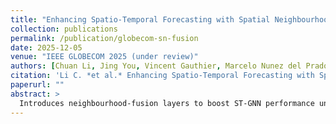 ```yaml
---
title: "Enhancing Spatio-Temporal Forecasting with Spatial Neighbourhood Fusion: COVID-19 Mobility in Peru"
collection: publications
permalink: /publication/globecom-sn-fusion
date: 2025-12-05
venue: "IEEE GLOBECOM 2025 (under review)"
authors: [Chuan Li, Jing You, Vincent Gauthier, Marcelo Nunez del Prado Cortez, Harold Alatrista-Salas, Hassine Moungla]
citation: 'Li C. *et al.* Enhancing Spatio-Temporal Forecasting with Spatial Neighbourhood Fusion. IEEE GLOBECOM 2025 (under review).'
paperurl: ""
abstract: >
  Introduces neighbourhood-fusion layers to boost ST-GNN performance under mobility-pattern shifts.
---
```


